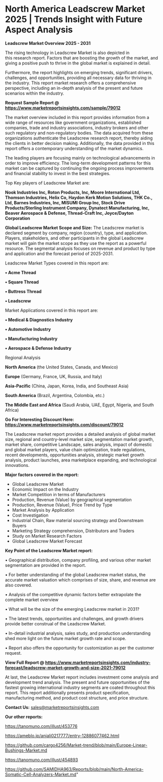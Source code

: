 # North America Leadscrew Market 2025 | Trends Insight with Future Aspect Analysis

<Strong> Leadscrew Market Overview 2025 - 2031</strong>

The rising technology in Leadscrew Market is also depicted in this research report. Factors that are boosting the growth of the market, and giving a positive push to thrive in the global market is explained in detail.

Furthermore, the report highlights on emerging trends, significant drivers, challenges, and opportunities, providing all necessary data for thriving in the industry. This report market research offers a comprehensive perspective, including an in-depth analysis of the present and future scenarios within the industry.

<strong>Request Sample Report @ <a href=https://www.marketreportsinsights.com/sample/79012>https://www.marketreportsinsights.com/sample/79012</a></strong>

The market overview included in this report provides information from a wide range of resources like government organizations, established companies, trade and industry associations, industry brokers and other such regulatory and non-regulatory bodies. The data acquired from these organizations authenticate the Leadscrew research report, thereby aiding the clients in better decision making. Additionally, the data provided in this report offers a contemporary understanding of the market dynamics.

The leading players are focusing mainly on technological advancements in order to improve efficiency. The long-term development patterns for this market can be captured by continuing the ongoing process improvements and financial stability to invest in the best strategies.

Top Key players of Leadscrew Market are:

<strong>Nook Industries Inc, Roton Products, Inc, Moore International Ltd, Thomson Industries, Helix Co, Haydon Kerk Motion Solutions, THK Co., Ltd, Barnes Industries, Inc, MISUMI Group Inc, Stock Drive Products/Sterling Instrument Company, Dynatect Manufacturing, Inc, Beaver Aerospace & Defense, Thread-Craft Inc, Joyce/Dayton Corporation</strong>

<strong><b>Global Leadscrew Market Scope and Size:</b></strong>
The Leadscrew market is declared segment by company, region (country), type, and application. Players, stakeholders, and other participants in the global Leadscrew market will gain the market scope as they use the report as a powerful resource. The segmental analysis focuses on revenue and product by type and application and the forecast period of 2025-2031.

Leadscrew Market Types covered in this report are:

<strong>• Acme Thread

• Square Thread

• Buttress Thread

• Leadscrew</strong>

Market Applications covered in this report are:

<strong>• Medical & Diagnostics Industry

• Automotive Industry

• Manufacturing Industry

• Aerospace & Defense Industry</strong> 

Regional Analysis

<strong>North America</strong> (the United States, Canada, and Mexico)

<strong>Europe</strong> (Germany, France, UK, Russia, and Italy)

<strong>Asia-Pacific</strong> (China, Japan, Korea, India, and Southeast Asia)

<strong>South America</strong> (Brazil, Argentina, Colombia, etc.)

<strong>The Middle East and Africa</strong> (Saudi Arabia, UAE, Egypt, Nigeria, and South Africa)

<strong>Go For Interesting Discount Here: <a href=https://www.marketreportsinsights.com/discount/79012>https://www.marketreportsinsights.com/discount/79012</a></strong>

The Leadscrew market report provides a detailed analysis of global market size, regional and country-level market size, segmentation market growth, market share, competitive Landscape, sales analysis, impact of domestic and global market players, value chain optimization, trade regulations, recent developments, opportunities analysis, strategic market growth analysis, product launches, area marketplace expanding, and technological innovations.

<strong><b>Major factors covered in the report:</b></strong>
<ul>
  <li>Global Leadscrew Market </li>
  <li>Economic Impact on the Industry</li>
  <li>Market Competition in terms of Manufacturers</li>
  <li>Production, Revenue (Value) by geographical segmentation</li>
  <li>Production, Revenue (Value), Price Trend by Type</li>
  <li>Market Analysis by Application</li>
  <li>Cost Investigation</li>
  <li>Industrial Chain, Raw material sourcing strategy and Downstream Buyers</li>
  <li>Marketing Strategy comprehension, Distributors and Traders</li>
  <li>Study on Market Research Factors</li>
  <li>Global Leadscrew Market Forecast</li>
</ul>

<strong><b>Key Point of the Leadscrew Market report:</b></strong>

• Geographical distribution, company profiling, and various other market segmentation are provided in the report.

• For better understanding of the global Leadscrew market status, the accurate market valuation which comprises of size, share, and revenue are also covered.

• Analysis of the competitive dynamic factors better extrapolate the complete market overview

• What will be the size of the emerging Leadscrew market in 2031?

• The latest trends, opportunities and challenges, and growth drivers provide better construal of the Leadscrew Market.

• In-detail industrial analysis, sales study, and production understanding shed more light on the future market growth rate and scope.

• Report also offers the opportunity for customization as per the customer request.

<strong><b>View Full Report @ <a href=https://www.marketreportsinsights.com/industry-forecast/leadscrew-market-growth-and-size-2021-79012>https://www.marketreportsinsights.com/industry-forecast/leadscrew-market-growth-and-size-2021-79012</a></b></strong>


At last, the Leadscrew Market report includes investment come analysis and development trend analysis. The present and future opportunities of the fastest growing international industry segments are coated throughout this report. This report additionally presents product specification, manufacturing method, and product cost structure, and price structure.

<strong>Contact Us:</strong>
sales@marketreportsinsights.com

<strong>Our other reports:</strong>

<a href=https://tanomuno.com/illust/453776>https://tanomuno.com/illust/453776</a>

<a href=https://ameblo.jp/anjali0217777/entry-12886077462.html>https://ameblo.jp/anjali0217777/entry-12886077462.html</a>

<a href=https://github.com/cargo4256/Market-trend/blob/main/Europe-Linear-Bushings-Market.md>https://github.com/cargo4256/Market-trend/blob/main/Europe-Linear-Bushings-Market.md</a>

<a href=https://tanomuno.com/illust/454893>https://tanomuno.com/illust/454893</a>

<a href=https://github.com/SAMIDHA963/Reports/blob/main/North-America-Somatic-Cell-Analyzers-Market.md>https://github.com/SAMIDHA963/Reports/blob/main/North-America-Somatic-Cell-Analyzers-Market.md</a>"
